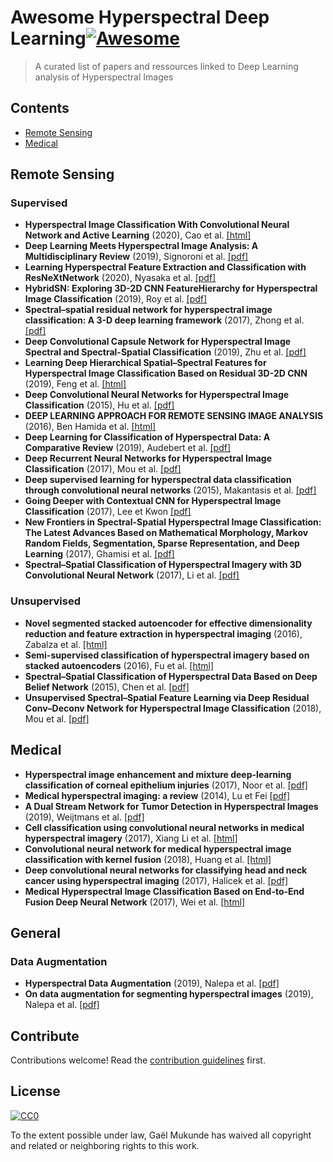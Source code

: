 # Awesome Hyperspectral Deep Learning[![Awesome](https://awesome.re/badge.svg)](https://awesome.re)

> A curated list of papers and ressources linked to Deep Learning analysis of Hyperspectral Images


## Contents

- [Remote Sensing](#remote-sensing)
- [Medical](#medical)


## Remote Sensing

### Supervised

- **Hyperspectral Image Classification With Convolutional Neural Network and Active Learning** (2020), Cao et al. [[html]](https://ieeexplore.ieee.org/document/8978543)
- **Deep Learning Meets Hyperspectral Image Analysis: A Multidisciplinary Review** (2019), Signoroni et al. [[pdf]](https://www.mdpi.com/2313-433X/5/5/52/pdf)
- **Learning Hyperspectral Feature Extraction and Classification with ResNeXtNetwork** (2020), Nyasaka et al. [[pdf]](https://arxiv.org/pdf/2002.02585.pdf)
- **HybridSN: Exploring 3D-2D CNN FeatureHierarchy for Hyperspectral Image Classification** (2019), Roy et al. [[pdf]](https://arxiv.org/pdf/1902.06701.pdf)
- **Spectral–spatial residual network for hyperspectral image classification: A 3-D deep learning framework** (2017), Zhong et al. [[pdf]](https://www.researchgate.net/profile/Zilong_Zhong2/publication/320145277_Spectral-Spatial_Residual_Network_for_Hyperspectral_Image_Classification_A_3-D_Deep_Learning_Framework/links/5ce39604458515712eb894b0/Spectral-Spatial-Residual-Network-for-Hyperspectral-Image-Classification-A-3-D-Deep-Learning-Framework.pdf)
- **Deep Convolutional Capsule Network for Hyperspectral Image Spectral and Spectral-Spatial Classification** (2019), Zhu et al. [[pdf]](https://www.mdpi.com/2072-4292/11/3/223/pdf)
- **Learning Deep Hierarchical Spatial–Spectral Features for Hyperspectral Image Classification Based on Residual 3D-2D CNN** (2019), Feng et al. [[html]](https://www.ncbi.nlm.nih.gov/pmc/articles/PMC6928880/)
- **Deep Convolutional Neural Networks for Hyperspectral Image Classification** (2015), Hu et al. [[pdf]](https://pdfs.semanticscholar.org/0089/95a880625650509422ec7dfb6f4afdc43086.pdf?_ga=2.250225103.816551337.1581496739-1979552906.1581496739)
- **DEEP LEARNING APPROACH FOR REMOTE SENSING IMAGE ANALYSIS** (2016), Ben Hamida et al. [[html]](https://hal.archives-ouvertes.fr/hal-01370161/)
- **Deep Learning for Classification of Hyperspectral Data: A Comparative Review** (2019), Audebert et al. [[pdf]](https://arxiv.org/pdf/1904.10674.pdf)
- **Deep Recurrent Neural Networks for Hyperspectral Image Classification** (2017), Mou et al. [[pdf]](https://ieeexplore.ieee.org/stamp/stamp.jsp?arnumber=7914752)
- **Deep supervised learning for hyperspectral data classification through convolutional neural networks** (2015), Makantasis et al. [[pdf]](http://users.ntua.gr/karank/img/Makantasis_etal_igrass15.pdf)
- **Going Deeper with Contextual CNN for Hyperspectral Image Classification** (2017), Lee et Kwon [[pdf]](https://arxiv.org/pdf/1604.03519.pdf)
- **New Frontiers in Spectral-Spatial Hyperspectral Image Classification: The Latest Advances Based on Mathematical Morphology, Markov Random Fields, Segmentation, Sparse Representation, and Deep Learning** (2017), Ghamisi et al. [[pdf]](https://hal.archives-ouvertes.fr/hal-01854061/document)
- **Spectral–Spatial Classification of Hyperspectral Imagery with 3D Convolutional Neural Network** (2017), Li et al. [[pdf]](https://www.mdpi.com/2072-4292/9/1/67/pdf)

### Unsupervised

- **Novel segmented stacked autoencoder for effective dimensionality reduction and feature extraction in hyperspectral imaging** (2016), Zabalza et al. [[html]](https://www.sciencedirect.com/science/article/pii/S0925231215017798)
- **Semi-supervised classification of hyperspectral imagery based on stacked autoencoders** (2016), Fu et al. [[html]](https://www.spiedigitallibrary.org/conference-proceedings-of-spie/10033/100332B/Semi-supervised-classification-of-hyperspectral-imagery-based-on-stacked-autoencoders/10.1117/12.2245011.short?SSO=1)
- **Spectral–Spatial Classification of Hyperspectral Data Based on Deep Belief Network** (2015), Chen et al. [[pdf]](https://oss.labxing.com/files/lab_publications/615-1533736397-YQcWOSQs.pdf)
- **Unsupervised Spectral–Spatial Feature Learning via Deep Residual Conv–Deconv Network for Hyperspectral Image Classification** (2018), Mou et al. [[pdf]](https://ieeexplore.ieee.org/stamp/stamp.jsp?arnumber=8082108)

## Medical
- **Hyperspectral image enhancement and mixture deep-learning classification of corneal epithelium injuries** (2017), Noor et al. [[pdf]](https://www.mdpi.com/1424-8220/17/11/2644/pdf)
- **Medical hyperspectral imaging: a review** (2014), Lu et Fei [[pdf]](https://www.spiedigitallibrary.org/journals/Journal-of-Biomedical-Optics/volume-19/issue-1/010901/Medical-hyperspectral-imaging-a-review/10.1117/1.JBO.19.1.010901.pdf)
- **A Dual Stream Network for Tumor Detection in Hyperspectral Images** (2019), Weijtmans et al. [[pdf]](https://www.researchgate.net/profile/Caifeng_Shan/publication/334407567_A_Dual_Stream_Network_for_Tumor_Detection_in_Hyperspectral_Images/links/5d9b3449a6fdccfd0e7fb9eb/A-Dual-Stream-Network-for-Tumor-Detection-in-Hyperspectral-Images.pdf)
- **Cell classification using convolutional neural networks in medical hyperspectral imagery** (2017), Xiang Li et al. [[html]](https://ieeexplore.ieee.org/abstract/document/7984606)
- **Convolutional neural network for medical hyperspectral image classification with kernel fusion** (2018), Huang et al. [[html]](https://ieeexplore.ieee.org/abstract/document/8470659)
- **Deep convolutional neural networks for classifying head and neck cancer using hyperspectral imaging** (2017), Halicek et al. [[pdf]](https://www.spiedigitallibrary.org/journals/Journal-of-Biomedical-Optics/volume-22/issue-6/060503/Deep-convolutional-neural-networks-for-classifying-head-and-neck-cancer/10.1117/1.JBO.22.6.060503.pdf)
- **Medical Hyperspectral Image Classification Based on End-to-End Fusion Deep Neural Network** (2017), Wei et al. [[html]](https://ieeexplore.ieee.org/abstract/document/8611167)

## General

### Data Augmentation
- **Hyperspectral Data Augmentation** (2019), Nalepa et al. [[pdf]](https://arxiv.org/pdf/1903.05580)
- **On data augmentation for segmenting hyperspectral images** (2019), Nalepa et al. [[pdf]](https://spie.org/Publications/Proceedings/Paper/10.1117/12.2519517?SSO=1)

## Contribute

Contributions welcome! Read the [contribution guidelines](contributing.md) first.


## License

[![CC0](https://mirrors.creativecommons.org/presskit/buttons/88x31/svg/cc-zero.svg)](https://creativecommons.org/publicdomain/zero/1.0)

To the extent possible under law, Gaël Mukunde has waived all copyright and
related or neighboring rights to this work.